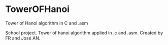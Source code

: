 # TowerOFHanoi
Tower of Hanoi algorithm in C and .asm

School project. Tower of hanoi algorithm applied in .c and .asm.
Created by FR and José AN.
